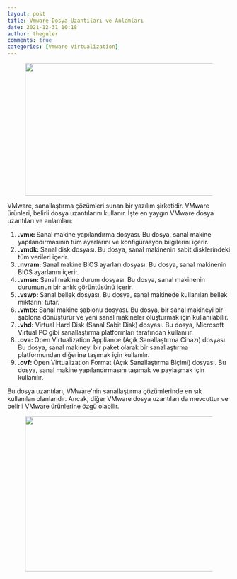 ```yaml
---
layout: post
title: Vmware Dosya Uzantıları ve Anlamları
date: 2021-12-31 10:18
author: theguler
comments: true
categories: [Vmware Virtualization]
---
```

<!-- wp:image {"id":717,"width":600,"height":299,"sizeSlug":"large","linkDestination":"none"} -->
<figure class="wp-block-image size-large is-resized"><img src="https://farukguler.com/assets/post_images/vmware.jpg?w=1024" alt="" class="wp-image-717" width="600" height="299" /></figure>
<!-- /wp:image -->

<!-- wp:paragraph -->
<p>VMware, sanallaştırma çözümleri sunan bir yazılım şirketidir. VMware ürünleri, belirli dosya uzantılarını kullanır. İşte en yaygın VMware dosya uzantıları ve anlamları:</p>
<!-- /wp:paragraph -->

<!-- wp:list {"ordered":true} -->
<ol><!-- wp:list-item -->
<li><strong>.vmx: </strong>Sanal makine yapılandırma dosyası. Bu dosya, sanal makine yapılandırmasının tüm ayarlarını ve konfigürasyon bilgilerini içerir.</li>
<!-- /wp:list-item -->

<!-- wp:list-item -->
<li><strong>.vmdk: </strong>Sanal disk dosyası. Bu dosya, sanal makinenin sabit disklerindeki tüm verileri içerir.</li>
<!-- /wp:list-item -->

<!-- wp:list-item -->
<li><strong>.nvram: </strong>Sanal makine BIOS ayarları dosyası. Bu dosya, sanal makinenin BIOS ayarlarını içerir.</li>
<!-- /wp:list-item -->

<!-- wp:list-item -->
<li><strong>.vmsn: </strong>Sanal makine durum dosyası. Bu dosya, sanal makinenin durumunun bir anlık görüntüsünü içerir.</li>
<!-- /wp:list-item -->

<!-- wp:list-item -->
<li><strong>.vswp: </strong>Sanal bellek dosyası. Bu dosya, sanal makinede kullanılan bellek miktarını tutar.</li>
<!-- /wp:list-item -->

<!-- wp:list-item -->
<li><strong>.vmtx:</strong> Sanal makine şablonu dosyası. Bu dosya, bir sanal makineyi bir şablona dönüştürür ve yeni sanal makineler oluşturmak için kullanılabilir.</li>
<!-- /wp:list-item -->

<!-- wp:list-item -->
<li><strong>.vhd:</strong> Virtual Hard Disk (Sanal Sabit Disk) dosyası. Bu dosya, Microsoft Virtual PC gibi sanallaştırma platformları tarafından kullanılır.</li>
<!-- /wp:list-item -->

<!-- wp:list-item -->
<li><strong>.ova: </strong>Open Virtualization Appliance (Açık Sanallaştırma Cihazı) dosyası. Bu dosya, sanal makineyi bir paket olarak bir sanallaştırma platformundan diğerine taşımak için kullanılır.</li>
<!-- /wp:list-item -->

<!-- wp:list-item -->
<li><strong>.ovf: </strong>Open Virtualization Format (Açık Sanallaştırma Biçimi) dosyası. Bu dosya, sanal makine yapılandırmasını taşımak ve paylaşmak için kullanılır.</li>
<!-- /wp:list-item --></ol>
<!-- /wp:list -->

<!-- wp:paragraph -->
<p>Bu dosya uzantıları, VMware'nin sanallaştırma çözümlerinde en sık kullanılan olanlarıdır. Ancak, diğer VMware dosya uzantıları da mevcuttur ve belirli VMware ürünlerine özgü olabilir.</p>
<!-- /wp:paragraph -->

<!-- wp:image {"id":988,"width":680,"height":351,"sizeSlug":"large","linkDestination":"none"} -->
<figure class="wp-block-image size-large is-resized"><img src="https://farukguler.com/assets/post_images/88.png?w=862" alt="" class="wp-image-988" width="680" height="351" /></figure>
<!-- /wp:image -->

